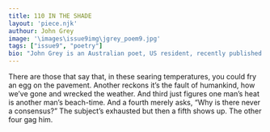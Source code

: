 ```yaml
---
title: 110 IN THE SHADE
layout: 'piece.njk'
authour: John Grey
image: '\images\issue9img\jgrey_poem9.jpg'
tags: ["issue9", "poetry"]
bio: "John Grey is an Australian poet, US resident, recently published in New World Writing, North Dakota Quarterly and Lost Pilots. Latest books, ”Between Two Fires”, “Covert” and  “Memory Outside The Head” are available through Amazon. Work upcoming in California Quarterly, Seventh Quarry, La Presa and Doubly Mad."
---
```


There are those that say
that, in these searing temperatures,
you could fry an egg
on the pavement.
Another reckons
it’s the fault of humankind,
how we’ve gone
and wrecked the weather.
And third just figures
one man’s heat
is another man’s beach-time.
And a fourth merely asks,
“Why is there never a consensus?”
The subject’s exhausted
but then a fifth shows up.
The other four gag him.
